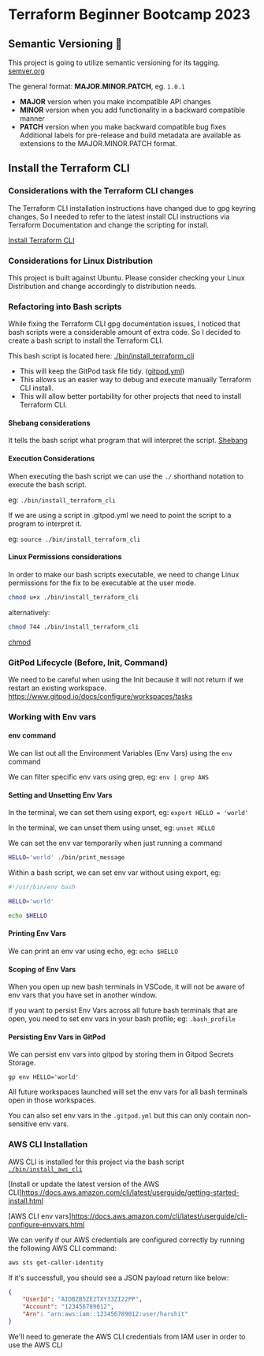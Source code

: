 # Terraform Beginner Bootcamp 2023

## Semantic Versioning :mage:

This project is going to utilize semantic versioning for its tagging.
[semver.org](https://semver.org/)

The general format: **MAJOR.MINOR.PATCH**, eg. ``1.0.1``

- **MAJOR** version when you make incompatible API changes
- **MINOR** version when you add functionality in a backward compatible manner
- **PATCH** version when you make backward compatible bug fixes
Additional labels for pre-release and build metadata are available as extensions to the MAJOR.MINOR.PATCH format.

## Install the Terraform CLI

### Considerations with the Terraform CLI changes

The Terraform CLI installation instructions have changed due to gpg keyring changes. So I needed to refer to the latest install CLI instructions via Terraform Documentation and change the scripting for install.

[Install Terraform CLI](https://developer.hashicorp.com/terraform/tutorials/aws-get-started/install-cli)

### Considerations for Linux Distribution

This project is built against Ubuntu.
Please consider checking your Linux Distribution and change accordingly to distribution needs.

### Refactoring into Bash scripts

While fixing the Terraform CLI gpg documentation issues, I noticed that bash scripts were a considerable amount of extra code. So I decided to create a bash script to install the Terraform CLI.

This bash script is located here: [./bin/install_terraform_cli](./bin/install_terraform_cli)

 - This will keep the GitPod task file tidy. ([gitpod.yml](.gitpod.yml))
 - This allows us an easier way to debug and execute manually Terraform CLI install.
 - This will allow better portability for other projects that need to install Terraform CLI.


#### Shebang considerations

It tells the bash script what program that will interpret the script.
[Shebang](https://en.wikipedia.org/wiki/Shebang_(Unix))

#### Execution Considerations

When executing the bash script we can use the `./` shorthand notation to execute the bash script.

eg: `./bin/install_terraform_cli`

If we are using a script in .gitpod.yml we need to point the script to a program to interpret it.

eg: `source ./bin/install_terraform_cli`

#### Linux Permissions considerations

In order to make our bash scripts executable, we need to change Linux permissions for the fix to be executable at the user mode.

```sh
chmod u+x ./bin/install_terraform_cli
```

alternatively:

```sh
chmod 744 ./bin/install_terraform_cli
```

[chmod](https://en.wikipedia.org/wiki/Chmod)

### GitPod Lifecycle (Before, Init, Command)

We need to be careful when using the Init because it will not return if we restart an existing workspace.
https://www.gitpod.io/docs/configure/workspaces/tasks

### Working with Env vars

#### env command

We can list out all the Environment Variables (Env Vars) using the `env` command

We can filter specific env vars using grep, eg: `env | grep AWS`

#### Setting and Unsetting Env Vars

In the terminal, we can set them using export, eg: `export HELLO = 'world'`

In the terminal, we can unset them using unset, eg: `unset HELLO`

We can set the env var temporarily when just running a command

```sh
HELLO='world' ./bin/print_message
```

Within a bash script, we can set env var without using export, eg:

```sh
#!/usr/bin/env bash

HELLO='world'

echo $HELLO
```

#### Printing Env Vars

We can print an env var using echo, eg: `echo $HELLO`

#### Scoping of Env Vars

When you open up new bash terminals in VSCode, it will not be aware of env vars that you have set in another window.

If you want to persist Env Vars across all future bash terminals that are open, you need to set env vars in your bash profile; eg: `.bash_profile`

#### Persisting Env Vars in GitPod

We can persist env vars into gitpod by storing them in Gitpod Secrets Storage.

```
gp env HELLO='world'
```

All future workspaces launched will set the env vars for all bash terminals open in those workspaces.

You can also set env vars in the `.gitpod.yml` but this can only contain non-sensitive env vars. 

### AWS CLI Installation

AWS CLI is installed for this project via the bash script [`./bin/install_aws_cli`](./bin/install_aws_cli)

[Install or update the latest version of the AWS CLI]https://docs.aws.amazon.com/cli/latest/userguide/getting-started-install.html

[AWS CLI env vars]https://docs.aws.amazon.com/cli/latest/userguide/cli-configure-envvars.html

We can verify if our AWS credentials are configured correctly by running the following AWS CLI command:
```sh
aws sts get-caller-identity
```

If it's successfull, you should see a JSON payload return like below:

```json
{
    "UserId": "AIDBZB5ZE2TXY33ZI22PP",
    "Account": "123456789012",
    "Arn": "arn:aws:iam::123456789012:user/harshit"
}
```

We'll need to generate the AWS CLI credentials from IAM user in order to use the AWS CLI